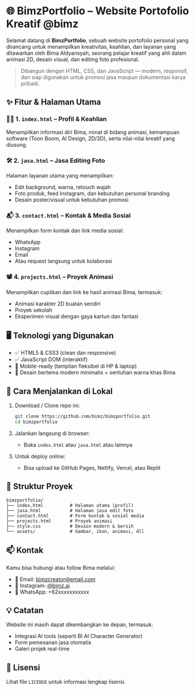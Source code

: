 # 🌐 BimzPortfolio – Website Portofolio Kreatif @bimz

Selamat datang di **BimzPortfolio**, sebuah website portofolio personal yang dirancang untuk menampilkan kreativitas, keahlian, dan layanan yang ditawarkan oleh Bima Aldyansyah, seorang pelajar kreatif yang ahli dalam animasi 2D, desain visual, dan editing foto profesional.

> Dibangun dengan HTML, CSS, dan JavaScript — modern, responsif, dan siap digunakan untuk promosi jasa maupun dokumentasi karya pribadi.

## ✨ Fitur & Halaman Utama

### 🧑‍🎨 1. `index.html` – Profil & Keahlian
Menampilkan informasi diri Bima, minat di bidang animasi, kemampuan software (Toon Boom, AI Design, 2D/3D), serta nilai-nilai kreatif yang diusung.

### 🛠️ 2. `jasa.html` – Jasa Editing Foto
Halaman layanan utama yang menampilkan:
- Edit background, warna, retouch wajah
- Foto produk, feed Instagram, dan kebutuhan personal branding
- Desain poster/visual untuk kebutuhan promosi

### 📬 3. `contact.html` – Kontak & Media Sosial
Menampilkan form kontak dan link media sosial:
- WhatsApp
- Instagram
- Email
- Atau request langsung untuk kolaborasi

### 📽️ 4. `projects.html` – Proyek Animasi
Menampilkan cuplikan dan link ke hasil animasi Bima, termasuk:
- Animasi karakter 2D buatan sendiri
- Proyek sekolah
- Eksperimen visual dengan gaya kartun dan fantasi

## 🖥️ Teknologi yang Digunakan

- ✅ HTML5 & CSS3 (clean dan responsive)
- ✅ JavaScript DOM (interaktif)
- 📱 Mobile-ready (tampilan fleksibel di HP & laptop)
- 🎨 Desain bertema modern minimalis + sentuhan warna khas Bima

## 🚀 Cara Menjalankan di Lokal

1. Download / Clone repo ini:
   ```bash
   git clone https://github.com/bimz/bimzportfolio.git
   cd bimzportfolio
   ```

2. Jalankan langsung di browser:
   - Buka `index.html` atau `jasa.html` atau lainnya

3. Untuk deploy online:
   - Bisa upload ke GitHub Pages, Netlify, Vercel, atau Replit

## 📌 Struktur Proyek

```
bimzportfolio/
├── index.html          # Halaman utama (profil)
├── jasa.html           # Halaman jasa edit foto
├── contact.html        # Form kontak & sosial media
├── projects.html       # Proyek animasi
├── style.css           # Desain modern & bersih
└── assets/             # Gambar, ikon, animasi, dll
```

## 📫 Kontak

Kamu bisa hubungi atau follow Bima melalui:

- 📧 Email: bimzcreator@email.com
- 📸 Instagram: [@bimz.ai](https://instagram.com/bimz.ai)
- 📱 WhatsApp: +62xxxxxxxxxxx

## 💡 Catatan

Website ini masih dapat dikembangkan ke depan, termasuk:
- Integrasi AI tools (seperti BI AI Character Generator)
- Form pemesanan jasa otomatis
- Galeri projek real-time

## 📝 Lisensi

Lihat file `LICENSE` untuk informasi lengkap lisensi.
